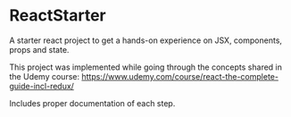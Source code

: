 # ReactStarter
A starter react project to get a hands-on experience on JSX, components, props and state.

This project was implemented while going through the concepts shared in the Udemy course: https://www.udemy.com/course/react-the-complete-guide-incl-redux/

Includes proper documentation of each step.
